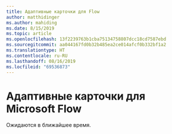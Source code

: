 ```yaml
---
title: Адаптивные карточки для Flow
author: matthidinger
ms.author: mahiding
ms.date: 8/15/2019
ms.topic: article
ms.openlocfilehash: 13f2239763b1cba75134758807dcc18cd7587ebd
ms.sourcegitcommit: aa044167fd0b32b485ea2ce014afcf0b332bf1a2
ms.translationtype: HT
ms.contentlocale: ru-RU
ms.lasthandoff: 08/16/2019
ms.locfileid: "69536873"
---
```

# <a name="adaptive-cards-for-microsoft-flow"></a>Адаптивные карточки для Microsoft Flow

Ожидаются в ближайшее время.

